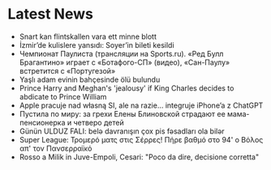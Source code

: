 # Latest News
-  Snart kan flintskallen vara ett minne blott
-  İzmir’de kulislere yansıdı: Soyer’in bileti kesildi
-  Чемпионат Паулиста (трансляции на Sports.ru). «Ред Булл Брагантино» играет с «Ботафого-СП» (видео), «Сан-Паулу» встретится с «Португезой»
-  Yaşlı adam evinin bahçesinde ölü bulundu
-  Prince Harry and Meghan's 'jealousy' if King Charles decides to abdicate to Prince William
-  Apple pracuje nad własną SI, ale na razie… integruje iPhone’a z ChatGPT
-  Пустила по миру: за грехи Елены Блиновской страдают ее мама-пенсионерка и четверо детей
-  Günün ULDUZ FALI: belə davranışın çox pis fəsadları ola bilər
-  Super League: Τρομερό ματς στις Σέρρες! Πήρε βαθμό στο 94' ο Βόλος απ' τον Πανσερραϊκό
-  Rosso a Milik in Juve-Empoli, Cesari: "Poco da dire, decisione corretta"
